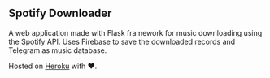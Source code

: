 ## Spotify Downloader 

A web application made with Flask framework for music downloading using the Spotify API. Uses Firebase to save the downloaded records and Telegram as music database.

Hosted on [Heroku](https://spotifydownload.herokuapp.com) with ❤️.


